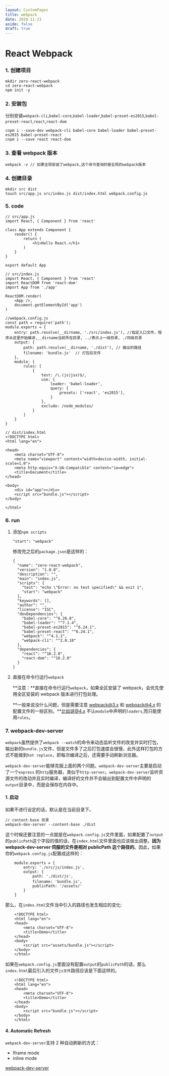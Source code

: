 ```yaml
---
layout: CustomPages
title: webpack
date: 2020-11-21
aside: false
draft: true
---
```


# React Webpack

### 1. 创建项目

```
mkdir zero-react-webpack
cd zero-react-webpack
npm init -y
```

### 2. 安装包

分别安装`webpack-cli`,`babel-core`,`babel-loader`,`babel-preset-es2015`,`babel-preset-react`,`react`,`react-dom`

```
cnpm i --save-dev webpack-cli babel-core babel-loader babel-preset-es2015 babel-preset-react
cnpm i --save react react-dom
```

### 3. 查看 webpack 版本

```
webpack -v // 如果全局安装了webpack,这个命令查询的是全局的webpack版本
```

### 4. 创建目录

```
mkdir src dist
touch src/app.js src/index.js dist/index.html webpack.config.js
```

### 5. code

```
// src/app.js
import React, { Component } from 'react'

class App extends Component {
    render() {
        return (
            <h1>Hello React.</h1>
        )
    }
}

export default App
```

```
// src/index.js
import React, { Component } from 'react'
import ReactDOM from 'react-dom'
import App from './app'

ReactDOM.render(
    <App />,
    document.getElementById('app')
)
```

```
//webpack.config.js
const path = require('path');
module.exports = {
    entry: path.resolve(__dirname, './src/index.js'), //指定入口文件，程序从这里开始编译,__dirname当前所在目录, ../表示上一级目录, ./同级目录
    output: {
        path: path.resolve(__dirname, './dist'), // 输出的路径
        filename: 'bundle.js'  // 打包后文件
    },
    module: {
        rules: [
            {
                test: /\.(js|jsx)$/,
                use: {
                    loader: 'babel-loader',
                    query: {
                        presets: ['react', 'es2015'],
                    }
                },
                exclude: /node_modules/
            }
        ]
    }
}
```

```
// dist/index.html
<!DOCTYPE html>
<html lang="en">

<head>
    <meta charset="UTF-8">
    <meta name="viewport" content="width=device-width, initial-scale=1.0">
    <meta http-equiv="X-UA-Compatible" content="ie=edge">
    <title>Document</title>
</head>

<body>
    <div id="app"></div>
    <script src="bundle.js"></script>
</body>

</html>
```

### 6. run

1. 添加`npm scripts`

   ```
   "start": "webpack"
   ```

   修改完之后的`package.json`是这样的：

   ```
   {
     "name": "zero-react-webpack",
     "version": "1.0.0",
     "description": "",
     "main": "index.js",
     "scripts": {
       "test": "echo \"Error: no test specified\" && exit 1",
       "start": "webpack"
     },
     "keywords": [],
     "author": "",
     "license": "ISC",
     "devDependencies": {
       "babel-core": "^6.26.0",
       "babel-loader": "^7.1.4",
       "babel-preset-es2015": "^6.24.1",
       "babel-preset-react": "^6.24.1",
       "webpack": "^4.1.1",
       "webpack-cli": "^2.0.10"
     },
     "dependencies": {
       "react": "^16.2.0",
       "react-dom": "^16.2.0"
     }
   }

   ```

2. 直接在命令行运行`webpack`

   **注意：**直接在命令行运行`webpack`，如果全区安装了 webpack，会优先使用全区安装的 webpack 版本进行打包处理。

   **一般来说没什么问题，但是需要注意 webpack@3.x 和 webpack@4.x 的配置文件的一些区别。**比如说@4.x 不认`module`中声明的`loaders`,而只能使用`rules`。

### 7. webpack-dev-server

`webpack`虽然提供了`webpack --watch`的命令来动态监听文件的改变并实时打包，输出新的`bundle.js`文件，但是文件多了之后打包速度会很慢，此外这样打包的方式不能做到`hot replace`，即每次编译之后，还需要手动刷新浏览器。

`webpack-dev-server`能够克服上面的两个问题。`webpack-dev-server`主要是启动了一个`express` 的`http`服务器，类似于`http-server`。`webpack-dev-server`监听资源文件的改动并且实时编译，编译好的文件并不会输出到配置文件中声明的`output`目录中，而是会保存在内存中。

#### 1. 启动

如果不进行设定的话，默认是在当前目录下。

```
// content-base 目录
webpack-dev-server --content-base ./dist
```

这个时候还要注意的一点就是在`webpack.config.js`文件里面，如果配置了`output`的`publicPath`这个字段的值的话，在`index.html`文件里面也应该做出调整。**因为 webpack-dev-server 伺服的文件是相对 publicPath 这个路径的**。因此，如果你的`webpack.config.js`配置成这样的：

```
    module.exports = {
        entry: './src/js/index.js',
        output: {
            path: './dist/js',
            filename: 'bundle.js'，
            publicPath: '/assets/'
        }
    }
```

那么，在`index.html`文件当中引入的路径也发生相应的变化:

```
    <!DOCTYPE html>
    <html lang="en">
    <head>
        <meta charset="UTF-8">
        <title>Demo</title>
    </head>
    <body>
        <script src="assets/bundle.js"></script>
    </body>
    </html>
```

如果在`webpack.config.js`里面没有配置`output`的`publicPath`的话，那么`index.html`最后引入的文件`js文件`路径应该是下面这样的。

```
    <!DOCTYPE html>
    <html lang="en">
    <head>
        <meta charset="UTF-8">
        <title>Demo</title>
    </head>
    <body>
        <script src="bundle.js"></script>
    </body>
    </html>
```

#### 4. Automatic Refresh

`webpack-dev-server`支持 2 种自动刷新的方式：

- Iframe mode
- inline mode

[webpack-dev-server](https://segmentfault.com/a/1190000006670084)
